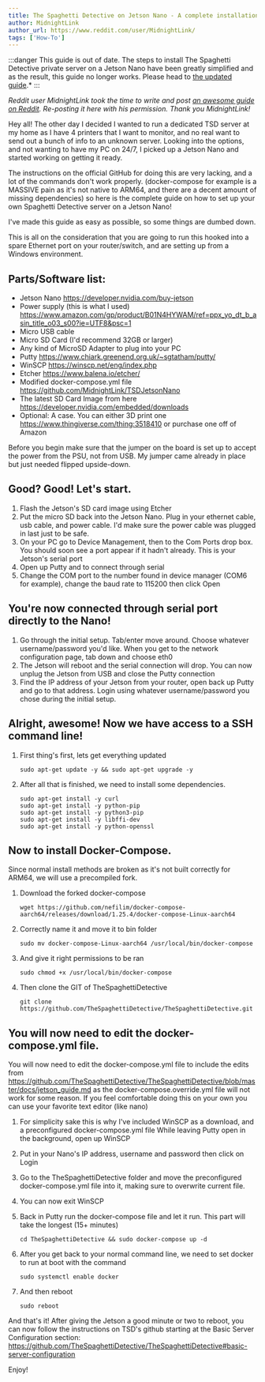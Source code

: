 ```yaml
---
title: The Spaghetti Detective on Jetson Nano - A complete installation guide
author: MidnightLink
author_url: https://www.reddit.com/user/MidnightLink/
tags: ['How-To']
---
```


:::danger
This guide is out of date. The steps to install The Spaghetti Detective private server on a Jetson Nano have been greatly simplified and as the result, this guide no longer works. Please head to [the updated guide](https://www.thespaghettidetective.com/blog/2021/06/06/nvidia-jetson-nano-fun-project-3d-printing/).*
:::

*Reddit user MidnightLink took the time to write and post [an awesome guide on Reddit](https://www.reddit.com/r/3Dprinting/comments/g2kwvn/jetson_nano_spaghetti_detective_a_complete/). Re-posting it here with his permission. Thank you MidnightLink!*

Hey all! The other day I decided I wanted to run a dedicated TSD server at my home as I have 4 printers that I want to monitor, and no real want to send out a bunch of info to an unknown server. Looking into the options, and not wanting to have my PC on 24/7, I picked up a Jetson Nano and started working on getting it ready.

The instructions on the official GitHub for doing this are very lacking, and a lot of the commands don't work properly. (docker-compose for example is a MASSIVE pain as it's not native to ARM64, and there are a decent amount of missing dependencies) so here is the complete guide on how to set up your own Spaghetti Detective server on a Jetson Nano!

<!-- truncate -->

I've made this guide as easy as possible, so some things are dumbed down.

This is all on the consideration that you are going to run this hooked into a spare Ethernet port on your router/switch, and are setting up from a Windows environment.

## Parts/Software list:

- Jetson Nano https://developer.nvidia.com/buy-jetson
- Power supply (this is what I used) https://www.amazon.com/gp/product/B01N4HYWAM/ref=ppx_yo_dt_b_asin_title_o03_s00?ie=UTF8&psc=1
- Micro USB cable
- Micro SD Card (I'd recommend 32GB or larger)
- Any kind of MicroSD Adapter to plug into your PC
- Putty https://www.chiark.greenend.org.uk/~sgtatham/putty/
- WinSCP https://winscp.net/eng/index.php
- Etcher https://www.balena.io/etcher/
- Modified docker-compose.yml file https://github.com/MidnightLink/TSDJetsonNano
- The latest SD Card Image from here https://developer.nvidia.com/embedded/downloads
- Optional: A case. You can either 3D print one https://www.thingiverse.com/thing:3518410 or purchase one off of Amazon

Before you begin make sure that the jumper on the board is set up to accept the power from the PSU, not from USB. My jumper came already in place but just needed flipped upside-down.

## Good? Good! Let's start.

1. Flash the Jetson's SD card image using Etcher
1. Put the micro SD back into the Jetson Nano. Plug in your ethernet cable, usb cable, and power cable. I'd make sure the power cable was plugged in last just to be safe.
1. On your PC go to Device Management, then to the Com Ports drop box. You should soon see a port appear if it hadn't already. This is your Jetson's serial port
1. Open up Putty and to connect through serial
1. Change the COM port to the number found in device manager (COM6 for example), change the baud rate to 115200 then click Open

## You're now connected through serial port directly to the Nano!

1. Go through the initial setup. Tab/enter move around. Choose whatever username/password you'd like. When you get to the network configuration page, tab down and choose eth0
1. The Jetson will reboot and the serial connection will drop. You can now unplug the Jetson from USB and close the Putty connection
1. Find the IP address of your Jetson from your router, open back up Putty and go to that address. Login using whatever username/password you chose during the initial setup.

## Alright, awesome! Now we have access to a SSH command line!

1. First thing's first, lets get everything updated

    `sudo apt-get update -y && sudo apt-get upgrade -y`

2. After all that is finished, we need to install some dependencies.

    ```
    sudo apt-get install -y curl 
    sudo apt-get install -y python-pip
    sudo apt-get install -y python3-pip
    sudo apt-get install -y libffi-dev
    sudo apt-get install -y python-openssl
    ```

## Now to install Docker-Compose.

Since normal install methods are broken as it's not built correctly for ARM64, we will use a precompiled fork.

1. Download the forked docker-compose

    `wget https://github.com/nefilim/docker-compose-aarch64/releases/download/1.25.4/docker-compose-Linux-aarch64`

2. Correctly name it and move it to bin folder

    `sudo mv docker-compose-Linux-aarch64 /usr/local/bin/docker-compose`

3. And give it right permissions to be ran

    `sudo chmod +x /usr/local/bin/docker-compose`

4. Then clone the GIT of TheSpaghettiDetective

    `git clone https://github.com/TheSpaghettiDetective/TheSpaghettiDetective.git`

## You will now need to edit the docker-compose.yml file.

You will now need to edit the docker-compose.yml file to include the edits from https://github.com/TheSpaghettiDetective/TheSpaghettiDetective/blob/master/docs/jetson_guide.md as the docker-compose.override.yml file will not work for some reason. If you feel comfortable doing this on your own you can use your favorite text editor (like nano)

1. For simplicity sake this is why I've included WinSCP as a download, and a preconfigured docker-compose.yml file
While leaving Putty open in the background, open up WinSCP
1. Put in your Nano's IP address, username and password then click on Login
1. Go to the TheSpaghettiDetective folder and move the preconfigured docker-compose.yml file into it, making sure to overwrite current file.
1. You can now exit WinSCP
1. Back in Putty run the docker-compose file and let it run. This part will take the longest (15+ minutes)
    
    `cd TheSpaghettiDetective && sudo docker-compose up -d`

1. After you get back to your normal command line, we need to set docker to run at boot with the command

    `sudo systemctl enable docker`

1. And then reboot

    `sudo reboot`


And that's it! After giving the Jetson a good minute or two to reboot, you can now follow the instructions on TSD's github starting at the Basic Server Configuration section: https://github.com/TheSpaghettiDetective/TheSpaghettiDetective#basic-server-configuration



Enjoy!



